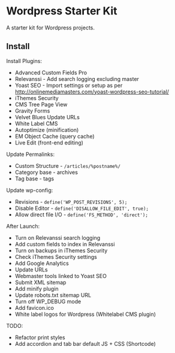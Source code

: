 # Wordpress Starter Kit

A starter kit for Wordpress projects.

## Install

Install Plugins:

- Advanced Custom Fields Pro
- Relevanssi - Add search logging excluding master
- Yoast SEO - Import settings or setup as per http://onlinemediamasters.com/yoast-wordpress-seo-tutorial/
- iThemes Security
- CMS Tree Page View
- Gravity Forms
- Velvet Blues Update URLs
- White Label CMS
- Autoptimize (minification)
- EM Object Cache (query cache)
- Live Edit (front-end editing)

Update Permalinks:

- Custom Structure - `/articles/%postname%/`
- Category base - archives
- Tag base - tags

Update wp-config:

- Revisions - `define('WP_POST_REVISIONS', 5);`
- Disable Editor - `define('DISALLOW_FILE_EDIT', true);`
- Allow direct file I/O - `define('FS_METHOD', 'direct');`

After Launch:

- Turn on Relevanssi search logging
- Add custom fields to index in Relevanssi
- Turn on backups in iThemes Security
- Check iThemes Security settings
- Add Google Analytics
- Update URLs
- Webmaster tools linked to Yoast SEO
- Submit XML sitemap
- Add minify plugin
- Update robots.txt sitemap URL
- Turn off WP_DEBUG mode
- Add favicon.ico
- White label logos for Wordpress (Whitelabel CMS plugin)

TODO:

- Refactor print styles
- Add accordion and tab bar default JS + CSS (Shortcode)